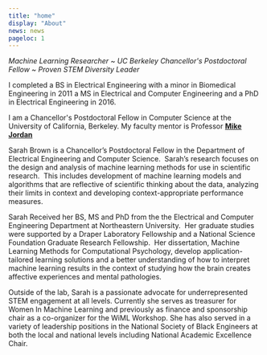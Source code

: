 ```yaml
---
title: "home"
display: "About"
news: news
pageloc: 1
---
```


*Machine Learning Researcher  ~ UC Berkeley Chancellor's Postdoctoral Fellow ~ Proven STEM Diversity  Leader*

I completed a BS in Electrical Engineering with a minor in Biomedical Engineering in 2011 a MS in Electrical and Computer Engineering and a  PhD in Electrical Engineering in 2016.

I am a Chancellor's Postdoctoral Fellow in Computer Science at the University of California, Berkeley.  My faculty mentor is Professor [**Mike Jordan**](#https://people.eecs.berkeley.edu/~jordan/)

Sarah Brown is a Chancellor’s Postdoctoral Fellow in the Department of Electrical Engineering and Computer Science.  Sarah’s research focuses on the design and analysis of machine learning methods for use in scientific research.  This includes development of machine learning models and algorithms that are reflective of scientific thinking about the data, analyzing their limits in context and developing context-appropriate performance measures.

Sarah Received her BS, MS and PhD from the the Electrical and Computer Engineering Department at Northeastern University.  Her graduate studies were supported by a Draper Laboratory Fellowship and a National Science Foundation Graduate Research Fellowship.  Her dissertation, Machine Learning Methods for Computational Psychology, develop application-tailored learning solutions and a better understanding of how to interpret machine learning results in the context of studying how the brain creates affective experiences and mental pathologies.

Outside of the lab, Sarah is a passionate advocate for underrepresented STEM engagement at all levels. Currently she serves as treasurer for Women In Machine Learning and previously as finance and sponsorship chair as a co-organizer for the WiML Workshop. She has also served in a variety of leadership positions in the National Society of Black Engineers at both the local and national levels including National Academic Excellence Chair.
